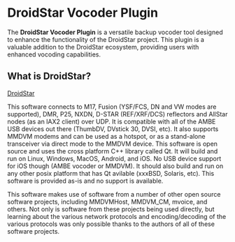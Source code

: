 # DroidStar Vocoder Plugin

The **DroidStar Vocoder Plugin** is a versatile backup vocoder tool designed to enhance the functionality of the DroidStar project. This plugin is a valuable addition to the DroidStar ecosystem, providing users with enhanced vocoding capabilities.

## What is DroidStar?

[DroidStar](https://github.com/lu9dce/DroidStar)

This software connects to M17, Fusion (YSF/FCS, DN and VW modes are supported), DMR, P25, NXDN, D-STAR (REF/XRF/DCS) reflectors and AllStar nodes (as an IAX2 client) over UDP. It is compatible with all of the AMBE USB devices out there (ThumbDV, DVstick 30, DVSI, etc). It also supports MMDVM modems and can be used as a hotspot, or as a stand-alone transceiver via direct mode to the MMDVM device. This software is open source and uses the cross platform C++ library called Qt. It will build and run on Linux, Windows, MacOS, Android, and iOS. No USB device support for iOS though (AMBE vocoder or MMDVM). It should also build and run on any other posix platform that has Qt avilable (xxxBSD, Solaris, etc). This software is provided as-is and no support is available.

This software makes use of software from a number of other open source software projects, including MMDVMHost, MMDVM_CM, mvoice, and others. Not only is software from these projects being used directly, but learning about the various network protocols and encoding/decoding of the various protocols was only possible thanks to the authors of all of these software projects.
